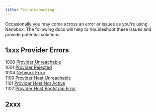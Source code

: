 ```yaml
---
title: Troubleshooting
---
```


Occasionally you may come across an error or issues as you're using Nanobox. The following docs will help to troubleshoot these issues and provide potential solutions.

## 1xxx Provider Errors
1000 [Provider Unreachable](ts/error/1000/)  
1001 [Provider Rejected](ts/error/1001/)  
1004 [Network Error](ts/error/1004/)  
1100 [Provider Host Unreachable](ts/error/1100/)  
1101 [Provider Host Not Active](ts/error/1101/)  
1102 [Provider Host Bootstrap Error](ts/error/1102/)  

## 2xxx

